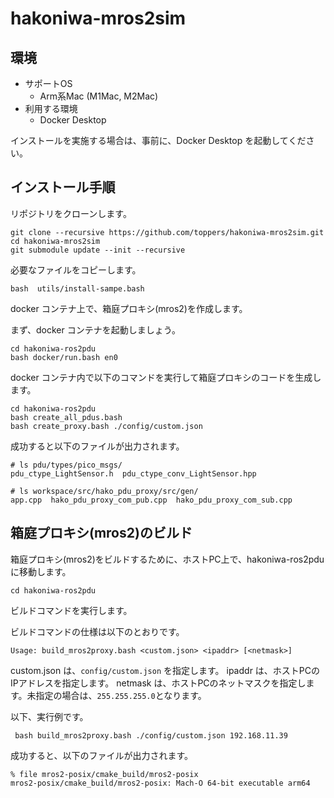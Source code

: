 # hakoniwa-mros2sim

## 環境

* サポートOS
  * Arm系Mac (M1Mac, M2Mac)
* 利用する環境
  * Docker Desktop

インストールを実施する場合は、事前に、Docker Desktop を起動してください。

## インストール手順

リポジトリをクローンします。

```
git clone --recursive https://github.com/toppers/hakoniwa-mros2sim.git
cd hakoniwa-mros2sim
git submodule update --init --recursive
```

必要なファイルをコピーします。

```
bash  utils/install-sampe.bash 
```

docker コンテナ上で、箱庭プロキシ(mros2)を作成します。

まず、docker コンテナを起動しましょう。

```
cd hakoniwa-ros2pdu
bash docker/run.bash en0
```

docker コンテナ内で以下のコマンドを実行して箱庭プロキシのコードを生成します。

```
cd hakoniwa-ros2pdu
bash create_all_pdus.bash
bash create_proxy.bash ./config/custom.json 
```

成功すると以下のファイルが出力されます。

```
# ls pdu/types/pico_msgs/
pdu_ctype_LightSensor.h  pdu_ctype_conv_LightSensor.hpp

# ls workspace/src/hako_pdu_proxy/src/gen/
app.cpp  hako_pdu_proxy_com_pub.cpp  hako_pdu_proxy_com_sub.cpp
```

## 箱庭プロキシ(mros2)のビルド

箱庭プロキシ(mros2)をビルドするために、ホストPC上で、hakoniwa-ros2pduに移動します。

```
cd hakoniwa-ros2pdu
```

ビルドコマンドを実行します。

ビルドコマンドの仕様は以下のとおりです。

```
Usage: build_mros2proxy.bash <custom.json> <ipaddr> [<netmask>]
```

custom.json は、`config/custom.json` を指定します。
ipaddr は、ホストPCのIPアドレスを指定します。
netmask は、ホストPCのネットマスクを指定します。未指定の場合は、`255.255.255.0`となります。


以下、実行例です。

```
 bash build_mros2proxy.bash ./config/custom.json 192.168.11.39
```

成功すると、以下のファイルが出力されます。

```
% file mros2-posix/cmake_build/mros2-posix
mros2-posix/cmake_build/mros2-posix: Mach-O 64-bit executable arm64
```

